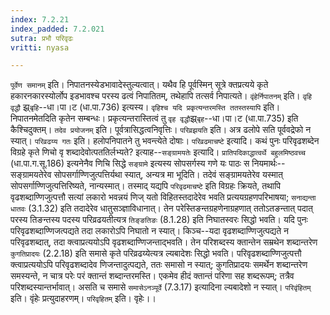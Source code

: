 ```yaml
---
index: 7.2.21
index_padded: 7.2.021
sutra: प्रभौ परिवृढः
vritti: nyasa

---
```

`पूर्वेण समानम्` इति। निपातनस्येडभावादेस्तुल्यत्वात्। यथैव हि पूर्वस्मिन् सूत्रे क्तप्रत्यये कृते हकारनकारस्योर्लोप इडभावश्च परस्य ढत्वं निपातितम्, तथेहापि तत्सर्व निपात्यते। `वृंहेर्निपातनम्` इति। `वृहि वृद्धौ` झ्र्`बृहि`--धा।पा।ट (धा.पा.736) इत्यस्य। `वृहिश्च यदि प्रकृत्यन्तरमस्ति ततस्तस्यापि` इति। निपातनमेतदिति कृतेन सम्बन्धः। प्रकृत्यन्तरास्तित्वं तु `वृह वृद्धौ`झ्र्`बृह`--धा।पा।ट (धा.पा.735) इति कैश्चिदुक्तम्। `तदेव प्रयोजनम्` इति। पूर्वत्रासिद्धत्वनिवृत्तिः। `परिव्रझयति` इति। अत्र ढलोपे सति पूर्ववद्रेफो न स्यात्। `परिव्रढय्य गतः` इति। हलोपनिपातने तु भवन्त्येते दोषाः।
`परिव्रढमाचष्टे` इत्यादि। कथं पुनः परिवृढशब्देन विग्रहे कृते णिचो वृ शब्दादेवोत्पततिर्लभ्यते? इत्याह--`सङ्ग्रामयतेः` इत्यादि। `प्रातिपदिकाद्धात्वर्थे बहुलमिष्ठवच्च` (धा.पा.ग.सू.186) इत्यनेनैव णिचि सिद्धे `सङ्ग्रामे` इत्यस्य सोपसर्गस्य गणे यः पाठः स नियमार्थः--सङ्ग्रामयतेरेव सोपसर्गाण्णिजुत्पत्तिर्यथा स्यात्, अन्यत्र मा भूदिति। तदेवं सङ्ग्रामयतेरेव यस्मात् सोपसर्गाण्णिजुत्पत्तिरिष्यते, नान्यस्मात्। तस्माद् यद्यपि `परिवृढमाचष्टे` इति विग्रहः क्रियते, तथापि वृढशब्दाण्णिजुत्पत्तौ सत्यां लकारो भवन्नयं णिज् यतो विहितस्तदादेरेव भवति प्रत्ययग्रहणपरिभाषया; `सनाद्यन्ता धातवः` (3.1.32) इति तदादेरेव धातुसञ्ज्ञाविधानात्। तेन परेस्तिङन्तग्रहणेनाग्रहणात् ततोऽतङन्तात् पदात् परस्य तिङन्तस्य पदस्य परिव्रढयतीत्यत्र `तिङ्ङतिङः` (8.1.28) इति निघातस्वरः सिद्धो भवति। यदि पुनः परिवृढशब्दाण्णिजत्पद्यते तदा लकारोऽपि निघातो न स्यात्। किञ्च--यदा वृढशब्दाण्णिजुत्पद्यते न परिवृढशब्दात्, तदा क्त्वाप्रत्ययोऽपि वृढशब्दाण्णिजन्ताद्भवति। तेन परिशब्दस्य क्तान्तेन सम्रथेन शब्दान्तरेण `कुगतिप्रादयः` (2.2.18) इति समासे कृते परिव्रढय्येत्यत्र ल्यबादेशः सिद्धो भवति। परिवृढशब्दाण्णिजुत्पत्तौ क्त्वाप्रत्ययोऽपि परिवृढशब्दादेव णिजन्तादुत्पद्यते, ततः समासो न स्यात्; कुगतिप्रादयः समर्थेन शब्दान्तरेण समस्यन्ते, न चात्र परेः परं क्तान्तं शब्दान्तरमस्ति। एकमेव हीदं क्तान्तं परिणा सह शब्दरूपम्; तत्रैव परिशब्दस्यान्तर्भावात्। असति च समासे `समासेऽनञ्पूर्वे` (7.3.17) इत्यादिना ल्यबादेशो न स्यात्। `परिवृंहितम्` इति। वृंहेः प्रत्युदाहरणम्। `परिवृहितम्` इति। वृहेः।।